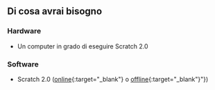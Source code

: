## Di cosa avrai bisogno

### Hardware

+ Un computer in grado di eseguire Scratch 2.0

### Software

+ Scratch 2.0 ([online](https://scratch.mit.edu/projects/editor/){:target="_blank"} o [offline](https://scratch.mit.edu/scratch2download/){:target="_blank"}"})